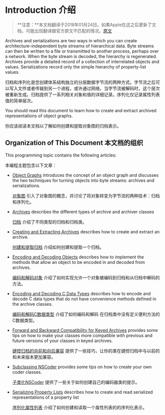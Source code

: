 # Introduction 介绍

> **注意：**本文档翻译于2018年01月24日。如果Apple在这之后更新了文档，可能出现翻译跟官方原文不匹配的情况。[原文](https://developer.apple.com/library/content/documentation/Cocoa/Conceptual/Archiving/Archiving.html#//apple_ref/doc/uid/10000047-SW1)

Archives and serializations are two ways in which you can create architecture-independent byte streams of hierarchical data. Byte streams can then be written to a file or transmitted to another process, perhaps over a network. When the byte stream is decoded, the hierarchy is regenerated. Archives provide a detailed record of a collection of interrelated objects and values. Serializations record only the simple hierarchy of property-list values.

归档和序列化是您创建体系结构独立的分层数据字节流的两种方式。字节流之后可以写入文件或者传输到另一个进程，或许通过网络。当字节流被解码时，这个层次被重新生成。归档提供了一系列相关对象和值的详细记录。序列化仅记录属性列表值的简单层次。

You should read this document to learn how to create and extract archived representations of object graphs.

你应该阅读本文档以了解如何创建和提取对象图的归档表示。

## Organization of This Document 本文档的组织

This programming topic contains the following articles:

本编程主题包含以下文章：

* [Object Graphs](https://developer.apple.com/library/content/documentation/Cocoa/Conceptual/Archiving/Articles/objectgraphs.html#//apple_ref/doc/uid/20001293-CJBDFIBI) introduces the concept of an object graph and discusses the two techniques for turning objects into byte streams: archives and serializations. 
                                                        
    [对象图](对象图.md) 引入了对象图的概念，并讨论了将对象转变为字节流的两种技术：归档和序列化。

* [Archives](https://developer.apple.com/library/content/documentation/Cocoa/Conceptual/Archiving/Articles/archives.html#//apple_ref/doc/uid/20000946-BAJDBJAI) describes the different types of archive and archiver classes

    [归档](归档.md) 介绍了不同类型的归档和归档类。

* [Creating and Extracting Archives](https://developer.apple.com/library/content/documentation/Cocoa/Conceptual/Archiving/Articles/creating.html#//apple_ref/doc/uid/20000949-BABGBHCA) describes how to create and extract an archive.
 
    [创建和提取归档](创建和提取归档.md) 介绍如何创建和提取一个归档。
 
* [Encoding and Decoding Objects](https://developer.apple.com/library/content/documentation/Cocoa/Conceptual/Archiving/Articles/codingobjects.html#//apple_ref/doc/uid/20000948-BCIHBJDE) describes how to implement the methods that allow an object to be encoded in and decoded from archives.

    [编码和解码对象](编码和解码对象.md) 介绍了如何实现允许一个对象被编码到归档和从归档中解码的方法。
 
* [Encoding and Decoding C Data Types](https://developer.apple.com/library/content/documentation/Cocoa/Conceptual/Archiving/Articles/codingctypes.html#//apple_ref/doc/uid/20001294-BBCBDHBI) describes how to encode and decode C data types that do not have convenience methods defined in the archive classes.

    [编码和解码C数据类型](编码和解码C数据类型.md) 介绍了如何编码和解码 在归档类中没有定义便利方法的C数据类型。
 
* [Forward and Backward Compatibility for Keyed Archives](https://developer.apple.com/library/content/documentation/Cocoa/Conceptual/Archiving/Articles/compatibility.html#//apple_ref/doc/uid/20001055-BCICFFGE) provides some tips on how to make your classes more compatible with previous and future versions of your classes in keyed archives.

	[键控归档的向前和向后兼容](键控归档的向前和向后兼容.md) 提供了一些技巧，让你的类在键控归档中与以前的和未来版本更加兼容。
	
* [Subclassing NSCoder](https://developer.apple.com/library/content/documentation/Cocoa/Conceptual/Archiving/Articles/subclassing.html#//apple_ref/doc/uid/20000951-BABEIEHG) provides some tips on how to create your own coder classes.

    [子类化NSCoder](子类化NSCoder.md) 提供了一些关于如何创建自己的编码器类的提示。

* [Serializing Property Lists](https://developer.apple.com/library/content/documentation/Cocoa/Conceptual/Archiving/Articles/serializing.html#//apple_ref/doc/uid/20000952-BABBEJEE) describes how to create and read serialized representations of a property list
 
    [序列化属性列表](序列化属性列表.md) 介绍了如何创建和读取一个属性列表的的序列化表示。